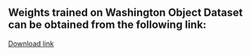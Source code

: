 ## Weights trained on Washington Object Dataset can be obtained from the following link:
[Download link](https://drive.google.com/drive/folders/1DX1carWFFrK9Y9BiuWsjb8mM5DgXyfYt?usp=sharing)